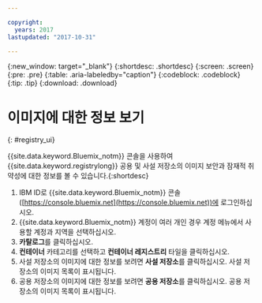 ```yaml
---

copyright:
  years: 2017
lastupdated: "2017-10-31"

---
```


{:new_window: target="_blank"}
{:shortdesc: .shortdesc}
{:screen: .screen}
{:pre: .pre}
{:table: .aria-labeledby="caption"}
{:codeblock: .codeblock}
{:tip: .tip}
{:download: .download}


# 이미지에 대한 정보 보기
{: #registry_ui}

{{site.data.keyword.Bluemix_notm}} 콘솔을 사용하여 {{site.data.keyword.registrylong}} 공용 및 사설 저장소의 이미지 보안과 잠재적 취약성에 대한 정보를 볼 수 있습니다.{:shortdesc}

1.  IBM ID로 {{site.data.keyword.Bluemix_notm}} 콘솔([https://console.bluemix.net](https://console.bluemix.net))에 로그인하십시오.
2.  {{site.data.keyword.Bluemix_notm}} 계정이 여러 개인 경우
계정 메뉴에서 사용할 계정과 지역을 선택하십시오.
3.  **카탈로그**를 클릭하십시오.
4.  **컨테이너** 카테고리를 선택하고 **컨테이너 레지스트리** 타일을 클릭하십시오.
5.  사설 저장소의 이미지에 대한 정보를 보려면 **사설 저장소**를 클릭하십시오. 사설 저장소의 이미지 목록이 표시됩니다.
6.  공용 저장소의 이미지에 대한 정보를 보려면 **공용 저장소**를 클릭하십시오. 공용 저장소의 이미지 목록이 표시됩니다.

